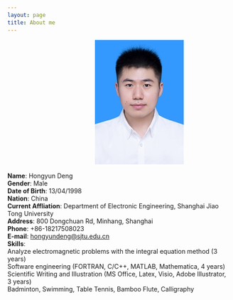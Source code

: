 ```yaml
---
layout: page
title: About me
---
```


&emsp; &emsp; &emsp; &emsp; &emsp; &emsp; &emsp; &emsp; &emsp; &emsp;  &emsp; 
![photo](HongyunDengSmall.jpg)

**Name**: Hongyun Deng<br>
**Gender**: Male<br>
**Date of Birth**: 13/04/1998<br>
**Nation**: China<br>
**Current Affliation**: Department of Electronic Engineering, Shanghai Jiao Tong University<br>
**Address**: 800 Dongchuan Rd, Minhang, Shanghai<br>
**Phone**: +86-18217508023<br>
**E-mail**: hongyundeng@sjtu.edu.cn<br>
**Skills**:<br>
Analyze electromagnetic problems with the integral equation method (3 years)<br>
Software engineering (FORTRAN, C/C++, MATLAB, Mathematica, 4 years)<br>
Scientific Writing and Illustration (MS Office, Latex, Visio, Adobe Illustrator, 3 years) <br>
Badminton, Swimming, Table Tennis, Bamboo Flute, Calligraphy
